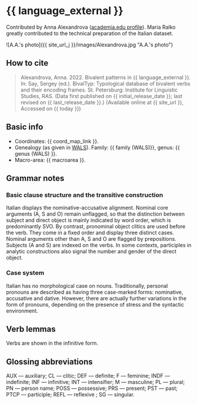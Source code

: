 # {{ language_external }}
Contributed by Anna Alexandrova ([academia.edu profile](https://sns.academia.edu/AnnaAlexandrova)). Maria Ralko greatly contributed to the technical preparation of the Italian dataset.

![A.A.'s photo]({{ site_url_j }}/images/Alexandrova.jpg "A.A.'s photo")

## How to cite
> Alexandrova, Anna. 2022. Bivalent patterns in {{ language_external }}. 
> In: Say, Sergey (ed.). BivalTyp: 
> Typological database of bivalent verbs and their encoding frames. 
> St. Petersburg: Institute for Linguistic Studies, RAS. 
> (Data first published on {{ initial_release_date }}; last revised on {{ last_release_date }}.) 
> (Available online at {{ site_url }}, Accessed on {{ today }})

## Basic info
- Coordinates: {{ coord_map_link }}.
- Genealogy (as given in [WALS](https://wals.info/)). Family: {{ family (WALS)}}, genus: {{ genus (WALS) }}.
- Macro-area: {{ macroarea }}.

## Grammar notes

### Basic clause structure and the transitive construction

Italian displays the nominative-accusative alignment. Nominal core arguments (A, S and O) remain unflagged, so that the distinction between subject and direct object is mainly indicated by word order, which is predominantly SVO. By contrast, pronominal object clitics are used before the verb. They come in a fixed order and display three distinct  cases. Nominal arguments other than A, S and O are flagged by prepositions. Subjects (A and S) are indexed on the verbs. In some contexts, participles in analytic constructions also signal the number and gender of the direct object. 

### Case system

Italian has no morphological case on nouns. Traditionally, personal pronouns are described as having three case-marked forms: nominative, accusative and dative. However, there are actually further variations in the form of pronouns, depending on the presence of stress and the syntactic environment. 

## Verb lemmas

Verbs are shown in the infinitive form.

## Glossing abbreviations

AUX — auxiliary; CL — clitic; DEF — definite; F — feminine; INDF — indefinite; INF — infinitive; INT — intensifier; M — masculine; PL — plural; PN — person name; POSS — possessive; PRS — present; PST — past; PTCP — participle; REFL — reflexive ; SG — singular.
